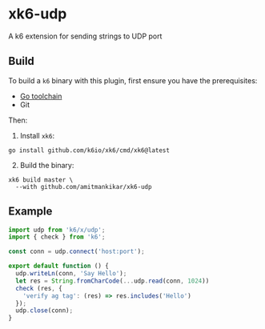 # xk6-udp

A k6 extension for sending strings to UDP port

## Build

To build a `k6` binary with this plugin, first ensure you have the prerequisites:

- [Go toolchain](https://go101.org/article/go-toolchain.html)
- Git

Then:

1. Install `xk6`:

  ```shell
  go install github.com/k6io/xk6/cmd/xk6@latest
  ```

2. Build the binary:

  ```shell
  xk6 build master \
    --with github.com/amitmankikar/xk6-udp
  ```

## Example

```javascript
import udp from 'k6/x/udp';
import { check } from 'k6';

const conn = udp.connect('host:port');

export default function () {
  udp.writeLn(conn, 'Say Hello');
  let res = String.fromCharCode(...udp.read(conn, 1024))
  check (res, {
    'verify ag tag': (res) => res.includes('Hello')
  });
  udp.close(conn);
}
```
